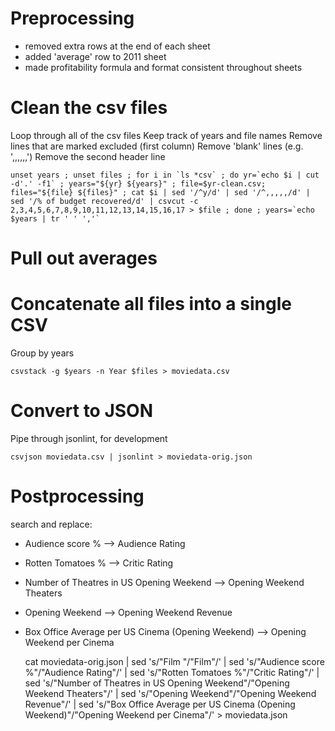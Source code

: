 # Preprocessing

  * removed extra rows at the end of each sheet
  * added 'average' row to 2011 sheet
  * made profitability formula and format consistent throughout sheets


# Clean the csv files

Loop through all of the csv files
Keep track of years and file names
Remove lines that are marked excluded (first column)
Remove 'blank' lines (e.g. ',,,,,,')
Remove the second header line

    unset years ; unset files ; for i in `ls *csv` ; do yr=`echo $i | cut -d'.' -f1` ; years="${yr} ${years}" ; file=$yr-clean.csv; files="${file} ${files}" ; cat $i | sed '/^y/d' | sed '/^,,,,,/d' | sed '/% of budget recovered/d' | csvcut -c 2,3,4,5,6,7,8,9,10,11,12,13,14,15,16,17 > $file ; done ; years=`echo $years | tr ' ' ','`

# Pull out averages



# Concatenate all files into a single CSV

Group by years

    csvstack -g $years -n Year $files > moviedata.csv


# Convert to JSON

Pipe through jsonlint, for development

    csvjson moviedata.csv | jsonlint > moviedata-orig.json


# Postprocessing

search and replace:

  * Audience  score % --> Audience Rating
  * Rotten Tomatoes % --> Critic Rating
  * Number of Theatres in US Opening Weekend --> Opening Weekend Theaters
  * Opening Weekend --> Opening Weekend Revenue
  * Box Office Average per US Cinema (Opening Weekend) --> Opening Weekend per Cinema

    cat moviedata-orig.json | sed 's/"Film "/"Film"/' | sed 's/"Audience  score %"/"Audience Rating"/' | sed 's/"Rotten Tomatoes %"/"Critic Rating"/' | sed 's/"Number of Theatres in US Opening Weekend"/"Opening Weekend Theaters"/' | sed 's/"Opening Weekend"/"Opening Weekend Revenue"/' | sed 's/"Box Office Average per US Cinema (Opening Weekend)"/"Opening Weekend per Cinema"/' > moviedata.json